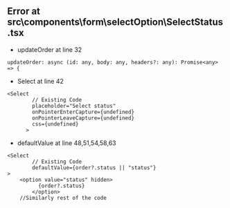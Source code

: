 ## Error at src\components\form\selectOption\SelectStatus.tsx

- updateOrder at line 32
```
updateOrder: async (id: any, body: any, headers?: any): Promise<any> => {
```

- Select at line 42
```
<Select
        // Existing Code
        placeholder="Select status"
        onPointerEnterCapture={undefined}  
        onPointerLeaveCapture={undefined}
        css={undefined}
      >
```

- defaultValue at line 48,51,54,58,63
```
<Select
        // Existing Code
        defaultValue={order?.status || "status"}
>
    <option value="status" hidden>
          {order?.status}
        </option>
    //Similarly rest of the code
```